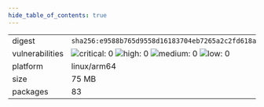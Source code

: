 ```yaml
---
hide_table_of_contents: true
---
```


<table>
<tr><td>digest</td><td><code>sha256:e9588b765d9558d16183704eb7265a2c2fd618a9bfac0485d834624d8bd35d11</code></td><tr><tr><td>vulnerabilities</td><td><img alt="critical: 0" src="https://img.shields.io/badge/critical-0-lightgrey"/> <img alt="high: 0" src="https://img.shields.io/badge/high-0-lightgrey"/> <img alt="medium: 0" src="https://img.shields.io/badge/medium-0-lightgrey"/> <img alt="low: 0" src="https://img.shields.io/badge/low-0-lightgrey"/> <!-- unspecified: 0 --></td></tr>
<tr><td>platform</td><td>linux/arm64</td></tr>
<tr><td>size</td><td>75 MB</td></tr>
<tr><td>packages</td><td>83</td></tr>
</table>
</details></table>
</details>

<table></table>

